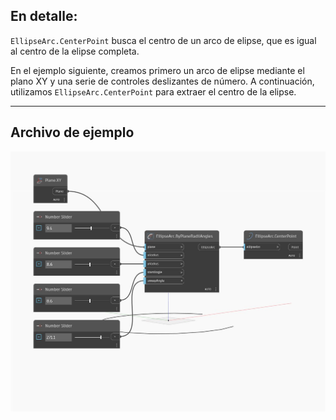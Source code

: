 ## En detalle:
`EllipseArc.CenterPoint` busca el centro de un arco de elipse, que es igual al centro de la elipse completa.

En el ejemplo siguiente, creamos primero un arco de elipse mediante el plano XY y una serie de controles deslizantes de número. A continuación, utilizamos `EllipseArc.CenterPoint` para extraer el centro de la elipse.

___
## Archivo de ejemplo

![CenterPoint](./Autodesk.DesignScript.Geometry.EllipseArc.CenterPoint_img.jpg)

